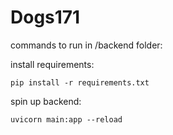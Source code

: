 # Dogs171

commands to run in /backend folder:

install requirements:

`pip install -r requirements.txt`

spin up backend:

`uvicorn main:app --reload`
